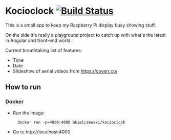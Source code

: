 Kocioclock [![Build Status](https://travis-ci.org/bkielczewski/kocioclock.svg?branch=master)](https://travis-ci.org/bkielczewski/kocioclock)
==========

This is a small app to keep my Raspberry Pi display busy showing stuff.

On the side it's really a playground project to catch up with what's the latest in Angular and front-end world.

Current breathtaking list of features:

- Time
- Date
- Slideshow of aerial videos from https://coverr.co/

How to run
----------

### Docker

- Run the image:

        docker run -p=4000:4000 bkielczewski/kocioclock
        
- Go to http://localhost:4000

